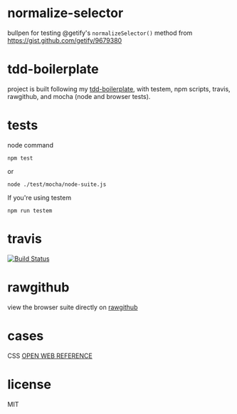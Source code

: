 # normalize-selector

bullpen for testing @getify's `normalizeSelector()` method from 
https://gist.github.com/getify/9679380

# tdd-boilerplate

project is built following my 
[tdd-boilerplate](https://github.com/dfkaye/tdd-boilerplate), with testem, npm 
scripts, travis, rawgithub, and mocha (node and browser tests).

# tests

node command

    npm test
    
or

    node ./test/mocha/node-suite.js

If you're using testem

    npm run testem
    
# travis

[![Build Status](https://travis-ci.org/dfkaye/normalize-selector.png?branch=master)](https://travis-ci.org/dfkaye/normalize-selector)

# rawgithub

view the browser suite directly on 
[rawgithub](https://rawgithub.com/dfkaye/normalize-selector/master/test/mocha/browser-suite.html)

# cases

CSS [OPEN WEB REFERENCE](http://ref.openweb.io/CSS/)

# license

MIT